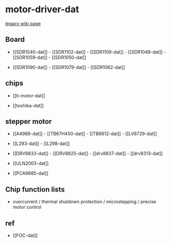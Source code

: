 
# motor-driver-dat

[legacy wiki page](https://www.electrodragon.com/w/Category:Driver_Board) 

## Board 

- [[SDR1040-dat]] - [[SDR1102-dat]] - [[SDR1109-dat]] - [[SDR1048-dat]] - [[SDR1059-dat]] - [[SDR1050-dat]]

- [[SDR1090-dat]] - [[SDR1079-dat]] - [[SDR1062-dat]]

## chips 

- [[ti-motor-dat]] 
  
- [[toshiba-dat]]


## stepper motor 

- [[A4988-dat]] - [[TB67H450-dat]] - [[TB6612-dat]] - [[LV8729-dat]]

- [[L293-dat]] - [[L298-dat]] 

- [[DRV8833-dat]] - [[DRV8825-dat]] - [[drv8837-dat]] - [[drv8313-dat]]

- [[ULN2003-dat]]

- [[PCA9685-dat]]

## Chip function lists 

- overcurrent / thermal shutdown protection / microstepping / precise motor control

## ref 

- [[FOC-dat]]